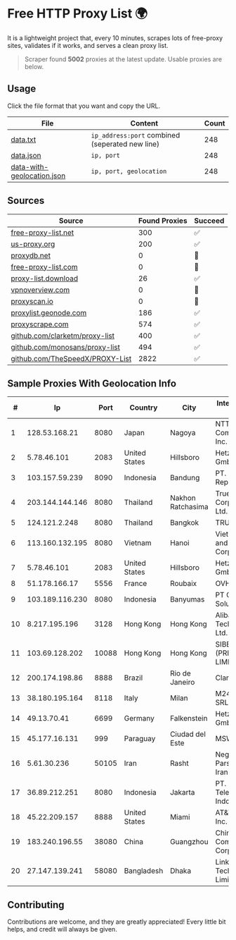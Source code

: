 
# Free HTTP Proxy List 🌍

It is a lightweight project that, every 10 minutes, scrapes lots of free-proxy sites, validates if it works, and serves a clean proxy list.


> Scraper found **5002** proxies at the latest update. Usable proxies are below.

## Usage

Click the file format that you want and copy the URL.


|File|Content|Count|
|----|-------|-----|
|[data.txt](https://raw.githubusercontent.com/themiralay/Proxy-List-World/master/data.txt)|`ip_address:port` combined (seperated new line)|248|
|[data.json](https://raw.githubusercontent.com/themiralay/Proxy-List-World/master/data.json)|`ip, port`|248|
|[data-with-geolocation.json](https://raw.githubusercontent.com/themiralay/Proxy-List-World/master/data-with-geolocation.json)|`ip, port, geolocation`|248|

## Sources

|Source|Found Proxies|Succeed|
|------|-------------|-------|
|[free-proxy-list.net](https://free-proxy-list.net)|300|✅|
|[us-proxy.org](https://www.us-proxy.org)|200|✅|
|[proxydb.net](http://proxydb.net)|0|🚫|
|[free-proxy-list.com](https://free-proxy-list.com/?page=&port=&type%5B%5D=http&type%5B%5D=https&up_time=0&search=Search)|0|🚫|
|[proxy-list.download](https://www.proxy-list.download/HTTP)|26|✅|
|[vpnoverview.com](https://vpnoverview.com/privacy/anonymous-browsing/free-proxy-servers)|0|🚫|
|[proxyscan.io](https://www.proxyscan.io)|0|🚫|
|[proxylist.geonode.com](https://proxylist.geonode.com/api/proxy-list?limit=300&page=1&sort_by=lastChecked&sort_type=desc&protocols=http,https)|186|✅|
|[proxyscrape.com](https://api.proxyscrape.com/v2/?request=displayproxies&protocol=http&timeout=10000&country=all&ssl=all&anonymity=all)|574|✅|
|[github.com/clarketm/proxy-list](https://raw.githubusercontent.com/clarketm/proxy-list/master/proxy-list-raw.txt)|400|✅|
|[github.com/monosans/proxy-list](https://raw.githubusercontent.com/monosans/proxy-list/main/proxies/http.txt)|494|✅|
|[github.com/TheSpeedX/PROXY-List](https://raw.githubusercontent.com/TheSpeedX/PROXY-List/master/http.txt)|2822|✅|


## Sample Proxies With Geolocation Info

|#|Ip|Port|Country|City|Internet Service Provider|
|-|--|----|-------|----|-------------------------|
|1|128.53.168.21|8080|Japan|Nagoya|NTT PC Communications, Inc.|
|2|5.78.46.101|2083|United States|Hillsboro|Hetzner Online GmbH|
|3|103.157.59.239|8090|Indonesia|Bandung|PT. Eka Mas Republik|
|4|203.144.144.146|8080|Thailand|Nakhon Ratchasima|True Internet Corporation CO. Ltd.|
|5|124.121.2.248|8080|Thailand|Bangkok|TRUEBB|
|6|113.160.132.195|8080|Vietnam|Hanoi|VietNam Post and Telecom Corporation|
|7|5.78.46.101|2083|United States|Hillsboro|Hetzner Online GmbH|
|8|51.178.166.17|5556|France|Roubaix|OVH SAS|
|9|103.189.116.230|8080|Indonesia|Banyumas|PT Callysta Total Solusindo|
|10|8.217.195.196|3128|Hong Kong|Hong Kong|Alibaba (US) Technology Co., Ltd.|
|11|103.69.128.202|10088|Hong Kong|Hong Kong|SIBERFY (PRIVATE) LIMITED|
|12|200.174.198.86|8888|Brazil|Rio de Janeiro|Claro S.A|
|13|38.180.195.164|8118|Italy|Milan|M247 Europe SRL|
|14|49.13.70.41|6699|Germany|Falkenstein|Hetzner Online GmbH|
|15|45.177.16.131|999|Paraguay|Ciudad del Este|MSW S.A.|
|16|5.61.30.236|50105|Iran|Rasht|Negah Roshan Pars - ParsDev Iran Network|
|17|36.89.212.251|8080|Indonesia|Jakarta|PT. Telekomunikasi Indonesia|
|18|45.22.209.157|8888|United States|Miami|AT&T Services, Inc.|
|19|183.240.196.55|38080|China|Guangzhou|China Mobile Communications Corporation|
|20|27.147.139.241|58080|Bangladesh|Dhaka|Link3 Technologies Limited|



## Contributing

Contributions are welcome, and they are greatly appreciated! Every
little bit helps, and credit will always be given.

